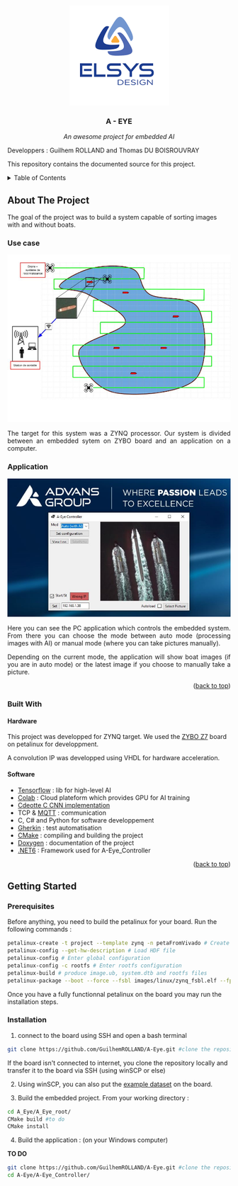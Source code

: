 <!-- PROJECT LOGO -->
<p align="center">
  <img src="./images/logo.png" />
</p>
<h3 align="center">A - EYE </h3>
<p align="center">
<em>An awesome project for embedded AI</em>
</p>
Developpers : Guilhem ROLLAND and Thomas DU BOISROUVRAY

This repository contains the documented source for this project.

<!-- TABLE OF CONTENTS -->
<details>
  <summary>Table of Contents</summary>
  <ol>
    <li>
      <a href="#about-the-project">About The Project</a>
      <ul>
        <li><a href="#use-case">Use case</a></li>
        <li><a href="#application">Application</a></li>
        <li><a href="#built-with">Built With</a></li>
      </ul>
    </li>
    <li>
      <a href="#getting-started">Getting Started</a>
      <ul>
        <li><a href="#prerequisites">Prerequisites</a></li>
        <li><a href="#installation">Installation</a></li>
      </ul>
    </li>
    <li><a href="#usage">Usage</a></li>
    <li><a href="#roadmap">Roadmap</a></li>
    <li><a href="#contributing">Contributing</a></li>
    <li><a href="#license">License</a></li>
    <li><a href="#contact">Contact</a></li>
    <li><a href="#acknowledgments">Acknowledgments</a></li>
  </ol>
</details>

<!-- ABOUT THE PROJECT -->
## About The Project

The goal of the project was to build a system capable of sorting images with and without boats. 

### Use case

![Schéma use case](./images/use_case.jpg)
<div style="text-align: justify">  

The target for this system was a ZYNQ processor.
Our system is divided between an embedded sytem on ZYBO board and an application on a computer.
</div>

### Application

![Application](./images/ihm.JPG)




<div style="text-align: justify">
Here you can see the PC application which controls the embedded system. From there you can choose the mode between auto mode (processing images with AI) or manual mode (where you can take pictures manually).

Depending on the current mode, the application will show boat images (if you are in auto mode) or the latest image if you choose to manually take a picture. 
</div>

<p align="right">(<a href="#top">back to top</a>)</p>

### Built With

#### Hardware

This project was developped for ZYNQ target. We used the [ZYBO Z7](https://digilent.com/reference/programmable-logic/zybo-z7/start) board on petalinux for developpment.

A convolution IP was developped using VHDL for hardware acceleration.

#### Software
  
- [Tensorflow](https://www.tensorflow.org/) : lib for high-level AI
- [Colab](https://colab.research.google.com/) : Cloud plateform which provides GPU for AI training
- [Cdeotte C CNN implementation](https://github.com/cdeotte/MNIST-CNN-99.5)
- TCP & [MQTT](https://www.eclipse.org/paho/index.php?page=clients/python/index.php) : communication
- C, C# and Python for software developpement
- [Gherkin](https://cucumber.io/docs/gherkin/) : test automatisation
- [CMake](https://cmake.org/) : compiling and building the project
- [Doxygen](https://doxygen.nl/) : documentation of the project
- [.NET6](https://docs.microsoft.com/fr-fr/dotnet/core/whats-new/dotnet-6) : Framework used for A-Eye_Controller

<p align="right">(<a href="#top">back to top</a>)</p>

## Getting Started

### Prerequisites 

Before anything, you need to build the petalinux for your board. Run the following commands :
```bash
petalinux-create -t project --template zynq -n petaFromVivado # Create the workspace   
petalinux-config --get-hw-description # Load HDF file   
petalinux-config # Enter global configuration    
petalinux-config -c rootfs # Enter rootfs configuration   
petalinux-build # produce image.ub, system.dtb and rootfs files   
petalinux-package --boot --force --fsbl images/linux/zynq_fsbl.elf --fpga images/linux/*_wrapper.bit --u-boot # produce BOOT.BIN    
```
Once you have a fully functionnal petalinux on the board you may run the installation steps.

### Installation

1. connect to the board using SSH and open a bash terminal
```bash
git clone https://github.com/GuilhemROLLAND/A-Eye.git #clone the repository
```
If the board isn't connected to internet, you clone the repository locally and transfer it to the board via SSH (using winSCP or else)

2. Using winSCP, you can also put the [example dataset](https://drive.google.com/uc?export=download&id=1odGQm0w5xhjG1suTzqstuRMIkoTY4mYx)  on the board.

3. Build the embedded project. From your working directory :
```bash
cd A_Eye/A_Eye_root/
CMake build #to do
CMake install
```
4. Build the application : (on your Windows computer)

**TO DO**
```bash
git clone https://github.com/GuilhemROLLAND/A-Eye.git #clone the repository
cd A-Eye/A-Eye_Controller/


